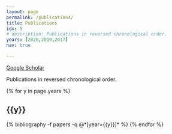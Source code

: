 ```yaml
---
layout: page
permalink: /publications/
title: Publications
idx: 5
# description: Publications in reversed chronological order. 
years: [2020,2019,2017]
nav: true

---
```


[Google Scholar](https://scholar.google.com/citations?user=VrXSNzIAAAAJ&hl=en)

Publications in reversed chronological order. 
<div class="publications">

{% for y in page.years %}
  <h2 class="year">{{y}}</h2>
  {% bibliography -f papers -q @*[year={{y}}]* %}
{% endfor %}

</div>
